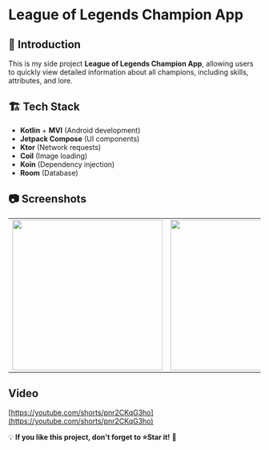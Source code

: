 # League of Legends Champion App

## 📌 Introduction

This is my side project **League of Legends Champion App**, allowing users to quickly view detailed information about all champions, including skills, attributes, and lore.


## 🏗️ Tech Stack

- **Kotlin** + **MVI** (Android development)
- **Jetpack Compose** (UI components)
- **Ktor** (Network requests)
- **Coil** (Image loading)
- **Koin** (Dependency injection)
- **Room** (Database)

## 📷 Screenshots

<table>
  <tr>
    <td><img src="https://github.com/encorex32268/LeagueOfLegendsApp/blob/master/screenshots/screenshot1.png" width="300"></td>
    <td><img src="https://github.com/encorex32268/LeagueOfLegendsApp/blob/master/screenshots/screenshot2.png" width="300"></td>
    <td><img src="https://github.com/encorex32268/LeagueOfLegendsApp/blob/master/screenshots/screenshot3.png" width="300"></td>
    <td><img src="https://github.com/encorex32268/LeagueOfLegendsApp/blob/master/screenshots/screenshot4.png" width="300"></td>
    <td><img src="https://github.com/encorex32268/LeagueOfLegendsApp/blob/master/screenshots/screenshot5.png" width="300"></td>
  </tr>
</table>

## Video
[https://youtube.com/shorts/pnr2CKqG3ho](https://youtube.com/shorts/pnr2CKqG3ho)

💡 **If you like this project, don't forget to ⭐Star it!** 🚀


